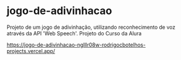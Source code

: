 # jogo-de-adivinhacao
Projeto de um jogo de adivinhação, utilizando reconhecimento de voz através da API 'Web Speech'. Projeto do Curso da Alura


https://jogo-de-adivinhacao-nglllr08w-rodrigocbotelhos-projects.vercel.app/
